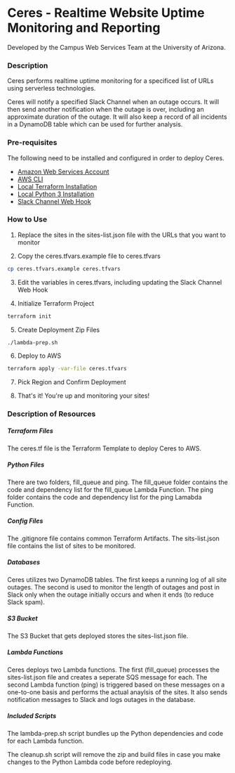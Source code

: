 # Ceres - Realtime Website Uptime Monitoring and Reporting
Developed by the Campus Web Services Team at the University of Arizona.

### Description 
Ceres performs realtime uptime monitoring for a specificed list of URLs using serverless technologies. 

Ceres will notify a specified Slack Channel when an outage occurs. It will then send another notification when the outage is over, including an approximate duration of the outage. It will also keep a record of all incidents in a DynamoDB table which can be used for further analysis. 

### Pre-requisites 
The following need to be installed and configured in order to deploy Ceres. 
* [Amazon Web Services Account](http://aws.amazon.com/)
* [AWS CLI](https://aws.amazon.com/cli/)
* [Local Terraform Installation](https://www.terraform.io/downloads.html) 
* [Local Python 3 Installation](https://www.python.org/)
* [Slack Channel Web Hook](https://api.slack.com/messaging/webhooks)

### How to Use
1. Replace the sites in the sites-list.json file with the URLs that you want to monitor

2. Copy the ceres.tfvars.example file to ceres.tfvars
```bash
cp ceres.tfvars.example ceres.tfvars
```

3. Edit the variables in ceres.tfvars, including updating the Slack Channel Web Hook

4. Initialize Terraform Project
```bash
terraform init
```

5. Create Deployment Zip Files
```bash
./lambda-prep.sh
```

6. Deploy to AWS
```bash
terraform apply -var-file ceres.tfvars
```

7. Pick Region and Confirm Deployment

8. That's it! You're up and monitoring your sites!

### Description of Resources

##### Terraform Files
The ceres.tf file is the Terraform Template to deploy Ceres to AWS. 

##### Python Files
There are two folders, fill_queue and ping. The fill_queue folder contains the code and dependency list for the fill_queue Lambda Function. The ping folder contains the code and dependency list for the ping Lamabda Function.

##### Config Files
The .gitignore file contains common Terraform Artifacts. The sits-list.json file contains the list of sites to be monitored. 

##### Databases
Ceres utilizes two DynamoDB tables. The first keeps a running log of all site outages. The second is used to monitor the length of outages and post in Slack only when the outage initially occurs and when it ends (to reduce Slack spam).

##### S3 Bucket
The S3 Bucket that gets deployed stores the sites-list.json file. 

##### Lambda Functions
Ceres deploys two Lambda functions. The first (fill_queue) processes the sites-list.json file and creates a seperate SQS message for each. The second Lambda function (ping) is triggered based on these messages on a one-to-one basis and performs the actual anaylsis of the sites. It also sends notification messages to Slack and logs outages in the database. 

##### Included Scripts
The lambda-prep.sh script bundles up the Python dependencies and code for each Lambda function. 

The cleanup.sh script will remove the zip and build files in case you make changes to the Python Lambda code before redeploying. 
